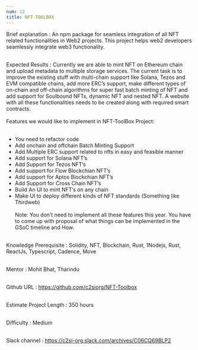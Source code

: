 ```yaml
---
num: 12
title: NFT-TOOLBOX
---
```


Brief explanation 
: An npm package for seamless integration of all NFT related functionalities in Web2 projects. This project helps web2 developers seamlessly integrate web3 functionality.
<br><br>

Expected Results
: Currently we are able to mint NFT on Ethereum chain and upload metadata to multiple storage services. The current task is to improve the existing stuff with multi-chain support like Solana, Tezos and EVM compatible chains, add more ERC’s support, make different types of on-chain and off-chain algorithms for super fast batch minting of NFT and add support for Soulbound NFTs, dynamic NFT and nested NFT. A website with all these functionalities needs to be created along with required smart contracts.
<br><br>
Features we would like to implement in NFT-ToolBox Project:
<br><br>
* You need to refactor code
* Add onchain and offchain Batch Minting Support
* Add Multiple ERC support related to nfts in easy and feasible manner
* Add support for Solana NFT’s
* Add Support for Tezos NFT’s
* Add support for Flow Blockchian NFT’s
* Add support for Aptos Blockchian NFT’s
* Add Support for Cross Chain NFT’s
* Build An UI to mint NFT’s on any chain
* Make UI to deploy different kinds of NFT standards (Something like Thirdweb)
<br><br>
Note: You don’t need to implement all these features this year. You have to come up with proposal of what things can be implemented in the GSoC timeline and How.
<br><br>

Knowledge Prerequisite
: Solidity, NFT, Blockchain, Rust, 1Nodejs, Rust, ReactJs, Typescript, Cadence, Move
<br><br>

Mentor
: Mohit Bhat, Tharindu
<br><br>

Github URL
: <https://github.com/c2siorg/NFT-Toolbox>
<br><br>

Estimate Project Length
: 350 hours
<br><br>

Difficulty
: Medium
<br><br>

Slack channel
: <https://c2si-org.slack.com/archives/C06CQ69BLP2>
<br><br>
